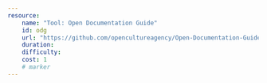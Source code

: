 ```yaml
---
resource:
    name: "Tool: Open Documentation Guide"
    id: odg
    url: "https://github.com/opencultureagency/Open-Documentation-Guide"
    duration: 
    difficulty: 
    cost: 1
    # marker
---
```

